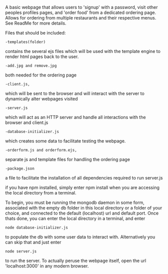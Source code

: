 
A basic webpage that allows users to 'signup' with a password, visit other peoples profiles pages, and 'order food' from a dedicated ordering page. Allows for ordering from multiple restaurants and their respective menus. See ReadMe for more details.

 
Files that should be included:

	-templates(folder) 

contains the several ejs files which will be used with the template engine to render
html pages back to the user. 

	-add.jpg and remove.jpg 

both needed for the ordering page

	-client.js, 
which will be sent to the browser and will interact with the server to dynamically alter webpages visited

	-server.js 

which will act as an HTTP server and handle all interactions with the browser and client.js

	-database-initializer.js 

which creates some data to facilitate testing the webpage.

	-orderform.js and orderform.ejs, 
 
separate js and template files for handling the ordering page

	-package.json 

a file to facilitate the installation of all dependencies required to run server.js
	

if you have npm installed, simply enter npm install when you are accessing the local directory from a terminal.	
		
To begin, you must be running the mongodb daemon in some form, associated with the empty db folder in this local directory 
or a folder of your choice, and connected to the default (localhost) url and default port.
Once thats done, you can enter the local directory in a terminal, and enter

	node database-initializer.js 

to populate the db with some user data to interact with.
Alternatively you can skip that and just enter 

	node server.js

to run the server. To actually peruse the webpage itself, open the url 'localhost:3000' in any modern browser. 
